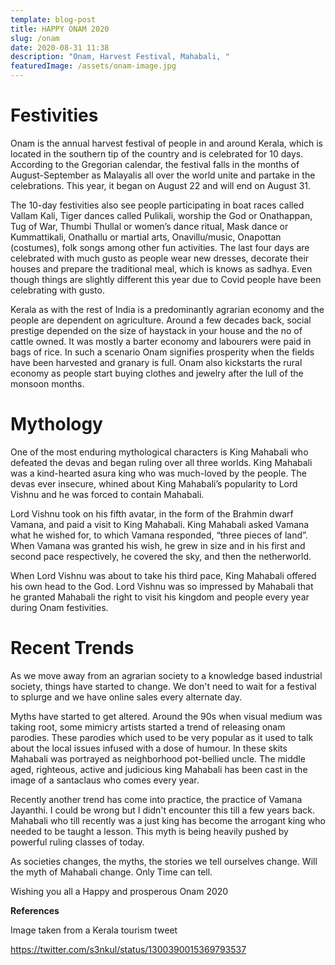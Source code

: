 ```yaml
---
template: blog-post
title: HAPPY ONAM 2020
slug: /onam
date: 2020-08-31 11:38
description: "Onam, Harvest Festival, Mahabali, "
featuredImage: /assets/onam-image.jpg
---
```

# Festivities

Onam is the annual harvest festival of people in and around Kerala, which is located in the southern tip of the country and is celebrated for 10 days. According to the Gregorian calendar, the festival falls in the months of August-September as Malayalis all over the world unite and partake in the celebrations. This year, it began on August 22 and will end on August 31.

The 10-day festivities also see people participating in boat races called Vallam Kali, Tiger dances called Pulikali, worship the God or Onathappan, Tug of War, Thumbi Thullal or women’s dance ritual, Mask dance or Kummattikali, Onathallu or martial arts, Onavillu/music, Onapottan (costumes), folk songs among other fun activities. The last four days are celebrated with much gusto as people wear new dresses, decorate their houses and prepare the traditional meal, which is knows as sadhya. Even though things are slightly different this year due to Covid people have been celebrating with gusto.

Kerala as with the rest of India is a predominantly agrarian economy and the people are dependent on agriculture. Around a few decades back, social prestige depended on the size of haystack in your house and the no of cattle owned. It was mostly a barter economy and labourers were paid in bags of rice. In such a scenario Onam signifies prosperity when the fields have been harvested and granary is full. Onam also kickstarts the rural economy as people start buying clothes and jewelry after the lull of the monsoon months. 

# **Mythology**

One of the most enduring mythological characters is King Mahabali who defeated the devas and began ruling over all three worlds. King Mahabali was a kind-hearted asura king who was much-loved by the people. The devas ever insecure, whined about King Mahabali’s popularity to Lord Vishnu and he was forced to contain Mahabali.

Lord Vishnu took on his fifth avatar, in the form of the Brahmin dwarf Vamana, and paid a visit to King Mahabali. King Mahabali asked Vamana what he wished for, to which Vamana responded, “three pieces of land”. When Vamana was granted his wish, he grew in size and in his first and second pace respectively, he covered the sky, and then the netherworld. 

When Lord Vishnu was about to take his third pace, King Mahabali offered his own head to the God. Lord Vishnu was so impressed by Mahabali that he granted Mahabali the right to visit his kingdom and people every year during Onam festivities.

# Recent Trends

As we move away from an agrarian society to a knowledge based industrial society, things have started to change. We don't need to wait for a festival to splurge and we have online sales every alternate day. 

Myths have started to get altered. Around the 90s when visual medium was taking root, some mimicry artists started a trend of releasing onam parodies. These parodies which used to be very popular as it used to talk about the local issues infused with a dose of humour. In these skits Mahabali was portrayed as neighborhood pot-bellied uncle. The middle aged, righteous, active and judicious king Mahabali has been cast in the image of a santaclaus who comes every year.

Recently another trend has come into practice, the practice of Vamana Jayanthi. I could be wrong but I didn't encounter this till a few years back. Mahabali who till recently was a just king has become the arrogant king who needed to be taught a lesson. This myth is being heavily pushed by powerful ruling classes of today. 

As societies changes, the myths, the stories we tell ourselves change. Will the myth of Mahabali change. Only Time can tell.

Wishing you all a Happy and prosperous Onam 2020  

**References**

Image taken from a Kerala tourism tweet

<https://twitter.com/s3nkul/status/1300390015369793537>